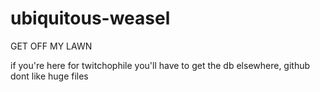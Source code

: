# ubiquitous-weasel
GET OFF MY LAWN

if you're here for twitchophile you'll have to get the db elsewhere, github dont like huge files